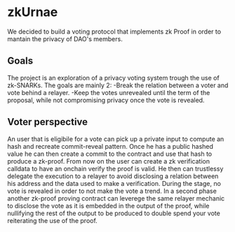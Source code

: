 # zkUrnae

We decided to build a voting protocol that implements zk Proof in order to mantain the privacy of DAO's members.

## Goals 

The project is an exploration of a privacy voting system trough the use of zk-SNARKs.
The goals are mainly 2:
  -Break the relation between a voter and vote behind a relayer.
  -Keep the votes unrevealed until the term of the proposal, while not compromising privacy once the vote is revealed.

## Voter perspective
An user that is eligibile for a vote can pick up a private input to compute an hash and recreate commit-reveal pattern.
Once he has a public hashed value he can then create a commit to the contract and use that hash to produce a zk-proof.
From now on the user can create a zk verification calldata to have an onchain verify the proof is valid.
He then can trustlessy delegate the execution to a relayer to avoid disclosing a relation between his address and the data used to make a verification. During the stage, no vote is revealed in order to not make the vote a trend.
In a second phase another zk-proof proving contract can leverege the same relayer mechanic to disclose the vote as it is embedded in the output of the proof, while nullifying the rest of the output to be produced to double spend your vote reiterating the use of the proof. 




 


